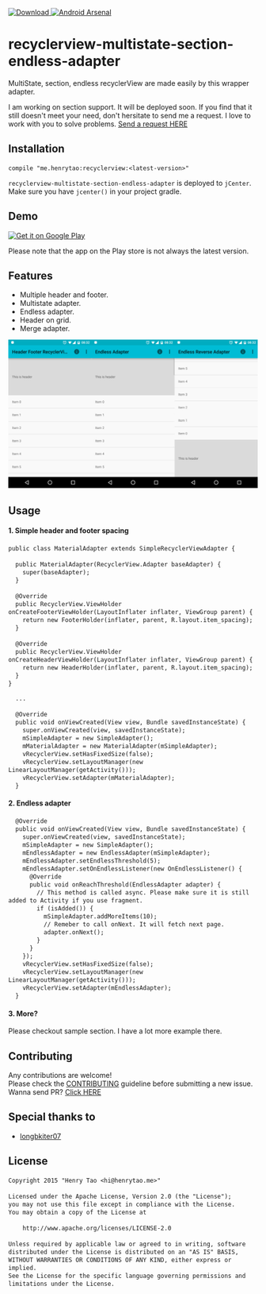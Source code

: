 [ ![Download](https://api.bintray.com/packages/henrytao-me/maven/recyclerview/images/download.svg) ](https://bintray.com/henrytao-me/maven/recyclerview/_latestVersion) [![Android Arsenal](https://img.shields.io/badge/Android%20Arsenal-Multistate%20Section%20Endless%20WrapperAdapter-brightgreen.svg?style=flat)](http://android-arsenal.com/details/1/2504)

recyclerview-multistate-section-endless-adapter
================

MultiState, section, endless recyclerView are made easily by this wrapper adapter.  

I am working on section support. It will be deployed soon. If you find that it still doesn't meet your need, don't hersitate to send me a request. I love to work with you to solve problems. [Send a request HERE](https://github.com/henrytao-me/recyclerview-multistate-section-endless-adapter/issues)


## Installation

```
compile "me.henrytao:recyclerview:<latest-version>"
```

`recyclerview-multistate-section-endless-adapter` is deployed to `jCenter`. Make sure you have `jcenter()` in your project gradle.


## Demo

[![Get it on Google Play](https://raw.githubusercontent.com/henrytao-me/recyclerview-multistate-section-endless-adapter/master/screenshots/google-play.png)](https://play.google.com/store/apps/details?id=me.henrytao.recyclerview)

Please note that the app on the Play store is not always the latest version.


## Features

- Multiple header and footer.
- Multistate adapter.
- Endless adapter.
- Header on grid.
- Merge adapter.

![Button](./screenshots/all-in-one.jpg)


## Usage

#### 1. Simple header and footer spacing

```
public class MaterialAdapter extends SimpleRecyclerViewAdapter {

  public MaterialAdapter(RecyclerView.Adapter baseAdapter) {
    super(baseAdapter);
  }

  @Override
  public RecyclerView.ViewHolder onCreateFooterViewHolder(LayoutInflater inflater, ViewGroup parent) {
    return new FooterHolder(inflater, parent, R.layout.item_spacing);
  }

  @Override
  public RecyclerView.ViewHolder onCreateHeaderViewHolder(LayoutInflater inflater, ViewGroup parent) {
    return new HeaderHolder(inflater, parent, R.layout.item_spacing);
  }
}
```

```
  ...
  
  @Override
  public void onViewCreated(View view, Bundle savedInstanceState) {
    super.onViewCreated(view, savedInstanceState);
    mSimpleAdapter = new SimpleAdapter();
    mMaterialAdapter = new MaterialAdapter(mSimpleAdapter);
    vRecyclerView.setHasFixedSize(false);
    vRecyclerView.setLayoutManager(new LinearLayoutManager(getActivity()));
    vRecyclerView.setAdapter(mMaterialAdapter);
  }
```


#### 2. Endless adapter

```
  @Override
  public void onViewCreated(View view, Bundle savedInstanceState) {
    super.onViewCreated(view, savedInstanceState);
    mSimpleAdapter = new SimpleAdapter();
    mEndlessAdapter = new EndlessAdapter(mSimpleAdapter);
    mEndlessAdapter.setEndlessThreshold(5);
    mEndlessAdapter.setOnEndlessListener(new OnEndlessListener() {
      @Override
      public void onReachThreshold(EndlessAdapter adapter) {
        // This method is called async. Please make sure it is still added to Activity if you use fragment.
        if (isAdded()) {
          mSimpleAdapter.addMoreItems(10);
          // Remeber to call onNext. It will fetch next page.
          adapter.onNext();
        }
      }
    });
    vRecyclerView.setHasFixedSize(false);
    vRecyclerView.setLayoutManager(new LinearLayoutManager(getActivity()));
    vRecyclerView.setAdapter(mEndlessAdapter);
  }
```


#### 3. More? 

Please checkout sample section. I have a lot more example there.


## Contributing

Any contributions are welcome!  
Please check the [CONTRIBUTING](CONTRIBUTING.md) guideline before submitting a new issue. Wanna send PR? [Click HERE](https://github.com/henrytao-me/recyclerview-multistate-section-endless-adapter/pulls)


## Special thanks to

- [longbkiter07](https://github.com/longbkiter07)


## License

    Copyright 2015 "Henry Tao <hi@henrytao.me>"

    Licensed under the Apache License, Version 2.0 (the "License");
    you may not use this file except in compliance with the License.
    You may obtain a copy of the License at

        http://www.apache.org/licenses/LICENSE-2.0

    Unless required by applicable law or agreed to in writing, software
    distributed under the License is distributed on an "AS IS" BASIS,
    WITHOUT WARRANTIES OR CONDITIONS OF ANY KIND, either express or implied.
    See the License for the specific language governing permissions and
    limitations under the License.

